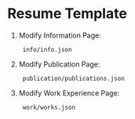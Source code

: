 # Resume Template

1. Modify Information Page:

        info/info.json 
        
2. Modify Publication Page:

        publication/publications.json
        
3. Modify Work Experience Page:

        work/works.json
        
        
